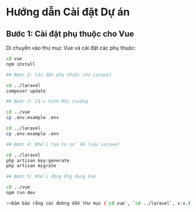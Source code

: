 # Hướng dẫn Cài đặt Dự án

## Bước 1: Cài đặt phụ thuộc cho Vue

Di chuyển vào thư mục Vue và cài đặt các phụ thuộc:

```bash
cd vue
npm install

## Bước 2: Cài đặt phụ thuộc cho Laravel

cd ../laravel
composer update

## Bước 3: Cấu hình Môi trường

cd ../vue
cp .env.example .env

cd ../laravel
cp .env.example .env

## Bước 4: Khởi tạo Cơ sở dữ liệu Laravel

cd ../laravel
php artisan key:generate
php artisan migrate

## Bước 5: Khởi động Ứng dụng Vue

cd ../vue
npm run dev

>>Đảm bảo rằng các đường dẫn thư mục (`cd vue`, `cd ../laravel`, v.v.) và lệnh (`npm install`, `composer update`, v.v.) chính xác với cấu trúc dự án của bạn.<<
